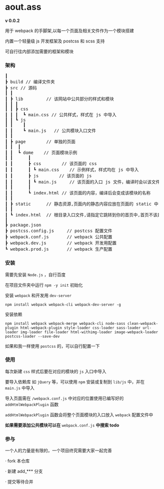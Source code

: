 # aout.ass

**v 0.0.2**

用于 webpack 的手脚架,以每一个页面及相关文件作为一个模块搭建

内置一个轻量级 js 开发框架及 postcss 和 scss 支持

可自行往内部添加需要的框架和模块

### 架构
<pre>
┃
┣ build // 编译文件夹
┣ src // 源码
┃ ┃
┃ ┣ lib         // 该网站中公共部分的样式和模块
┃ ┃ ┃
┃ ┃ ┣ css
┃ ┃ ┃  ┗ main.css // 公共样式，样式在 js 中导入
┃ ┃ ┗ js
┃ ┃    ┃
┃ ┃    ┗ main.js   // 公共模块入口文件
┃ ┃
┃ ┣ page        // 单独的页面
┃ ┃  ┃
┃ ┃  ┗ dome    // 页面模块示例
┃ ┃      ┃
┃ ┃      ┣ css        // 该页面的 css
┃ ┃      ┃ ┗ main.css    // 示例样式，样式均在 js 中导入
┃ ┃      ┣ js        // 该页面的 js
┃ ┃      ┃ ┗ main.js     // 该页面的入口 js 文件，编译时会以该文件为入口
┃ ┃      ┃
┃ ┃      ┗ index.html // 该页面的内容，编译后会变成该模块的名称
┃ ┃
┃ ┣ static      // 静态资源,页面内的静态内容应放在页面的 static 中
┃ ┃
┃ ┗ index.html  // 根目录入口文件,请指定它跳转到你的首页中,首页不该是这个
┃
┣ package.json
┣ postcss.config.js     // postcss 配置文件
┣ webpack.conf.js       // webpack 公共配置
┣ webpack.dev.js        // webpack 开发用配置
┗ webpack.prod.js       // webpack 生产配置
</pre>

### 安装
需要先安装 ` Node.js ` ，自行百度

在项目文件夹中运行 `npm -y init` 初始化

安装 `webpack` 和开发用 `dev-server`
```
npm install webpack webpack-cli webpack-dev-server -g
```
安装依赖
```
npm install webpack webpack-merge webpack-cli node-sass clean-webpack-plugin html-webpack-plugin style-loader css-loader sass-loader url-loader img-loader file-loader html-withimg-loader image-webpack-loader postcss-loader --save-dev
```
如果和我一样使用 `postcss` 的，可以自行配置一下

### 使用
每次新建 `css` 样式后要在对应的模块的 `js` 入口中导入

要导入依赖库 如 `jQuery` 等，可以使用 `npm` 安装或复制到 `lib/js` 中，并在 `main.js` 中导入

导入页面需在 `/webpack.conf.js` 中对应的位置使用已编写好的 `addHtmlWebpackPlugin` 函数

`addHtmlWebpackPlugin` 函数会将整个页面模块的入口放入 `webpack` 配置文件中

**如果需要添加公共模块可以在** `webpack.conf.js` **中搜索 todo**

### 参与
一个人的力量是有限的，一个项目终究需要大家一起完善

· fork 本仓库

· 新建 add_*** 分支 

· 提交等待合并